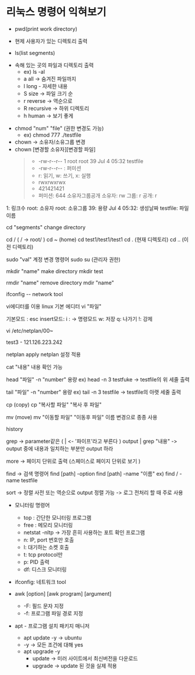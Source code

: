 # 리눅스 명령어 익혀보기

 * pwd(print work directory)
  - 현제 사용자가 있는 디렉토리 출력

 * ls(list segments)
  - 속해 있는 곳의 파일과 디렉토리 출력
     + ex) ls -al
    - a all -> 숨겨진 파일까지
    - l long - 자세한 내용
    - S size -> 파일 크기 순
    - r reverse -> 역순으로
    - R recursive -> 하위 디렉토리
    - h human -> 보기 좋게
  * chmod "num" "file" (권한 변경도 가능)
    - ex) chmod 777 ./testfile
  * chown -> 소유자/소유그룹 변경
  * chown [변경할 소유자][변경할 파일]
    > + -rw-r--r-- 1 root  root    39 Jul  4 05:32 testfile
    > + -rw-r--r-- : 퍼미션
    > + r: 읽기, w: 쓰기, x: 실행
    > + rwxrwxrwx
    > + 421421421
    > + 퍼미션: 644
소유자그룹공개
소유자: rw
그룹: r
공개: r

1: 링크수
root: 소유자
root: 소유그룹
39: 용량
Jul  4 05:32: 생성날짜
testfile: 파일 이름

cd "segments"
change directory

cd / ( / -> root/ )
cd ~ (home)
cd test1/test1/test1
cd . (현재 디렉토리)
cd .. (이전 디렉토리)

sudo "val"
계정 변경 명령어
sudo su (관리자 권한)

mkdir "name"
make directory
mkdir test

rmdir "name"
remove directory
mdir "name"

ifconfig -- network tool

vi에디터를 이용
linux 기본 에디터
vi "파일"

기본모드 : esc
insert모드: i
: -> 명령모드
w: 저장
q: 나가기
!: 강제

vi /etc/netplan/00~

test3 - 121.126.223.242

netplan apply
netplan 설정 적용

cat "내용"
내용 확인 가능

head "파일"
-n "number" 용량
ex) head -n 3 testfuke -> testfile의 위 세줄 출력

tail "파일"
-n "number" 용량
ex) tail -n 3 testfile -> testfile의 아랫 세줄 출력

cp (copy)
cp "복사할 파일" "복사 후 파일"

mv (move)
mv "이동할 파일" "이동후 파일"
이름 변경으로 종종 사용

history

grep -> parameter같은
( | <- '파이프'라고 부른다 )
output | grep "내용"
-> output 중에 내용과 일치하는 부분만 output 하라

more -> 페이지 단위로 출력 (스페이스로 페이지 단위로 보기 )

find -> 검색 명령어
find [path] -option 
find [path] -name "이름" 
ex) find / -name testfile

sort -> 정렬
사전 또는 역순으로 output 정렬 가능 -> 로그 전처리 할 때 주로 사용

  * 모니터링 명령어
    - top : 간단한 모니터링 프로그램
    - free : 메모리 모니터링
    - netstat -nltp -> 가장 흔히 사용하는 포트 확인 프로그램
     + n: IP, port 번호만 호출
     + l: 대기하는 소켓 호출
     + t: tcp protocol만
     + p: PID 출력
    - df: 디스크 모니터링

  * ifconfig: 네트워크 tool
  * awk [option] [awk program] [argument]
    - -F: 필드 문자 지정
    - -f: 프로그램 파일 경로 지정

  * apt - 프로그램 설치 패키지 매니저
    - apt update -y -> ubuntu
    - -y -> 모든 조건에 대해 yes
    - apt upgrade -y
      + update -> 미러 사이트에서 최신버전을 다운로드
      + upgrade -> update 된 것을 실제 적용
